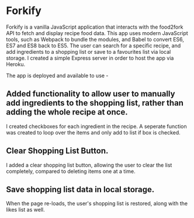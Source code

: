# Forkify

Forkify is a vanilla JavaScript application that interacts with the food2fork API to fetch and display recipe food data. This app uses modern JavaScript tools, such as Webpack to bundle the modules, and Babel to convert ES6, ES7 and ES8 back to ES5. The user can search for a specific recipe, and add ingredients to a shopping list or save to a favourites list via local storage. I created a simple Express server in order to host the app via Heroku.

The app is deployed and available to use -



## Added functionality to allow user to manually add ingredients to the shopping list, rather than adding the whole recipe at once.
I created checkboxes for each ingredient in the recipe. A seperate function was created to loop over the items and only add to list if box is checked.

## Clear Shopping List Button.
I added a clear shopping list button, allowing the user to clear the list completely, compared to deleting items one at a time.


## Save shopping list data in local storage.
When the page re-loads, the user's shopping list is restored, along with the likes list as well. 

